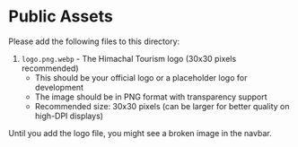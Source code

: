 # Public Assets

Please add the following files to this directory:

1. `logo.png.webp` - The Himachal Tourism logo (30x30 pixels recommended)
   - This should be your official logo or a placeholder logo for development
   - The image should be in PNG format with transparency support
   - Recommended size: 30x30 pixels (can be larger for better quality on high-DPI displays)

Until you add the logo file, you might see a broken image in the navbar.
